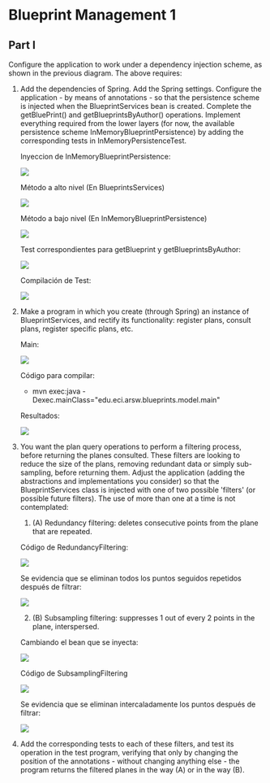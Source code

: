 # Blueprint Management 1

## Part I

Configure the application to work under a dependency injection scheme, as shown in the previous diagram.
The above requires:
1. Add the dependencies of Spring. Add the Spring settings. Configure the application - by means of annotations - so that the persistence scheme is injected when the BlueprintServices bean is created. Complete the getBluePrint() and getBlueprintsByAuthor() operations. Implement everything required from the lower layers (for now, the available persistence scheme InMemoryBlueprintPersistence) by adding the corresponding tests in InMemoryPersistenceTest.

    Inyeccion de InMemoryBlueprintPersistence:
    
    ![](BLUEPRINTS-PART1/img/1.jpg)
    
    Método a alto nivel (En BlueprintsServices)
    
    ![](BLUEPRINTS-PART1/img/2.jpg)
    
    Método a bajo nivel (En InMemoryBlueprintPersistence)
    
    ![](BLUEPRINTS-PART1/img/3.jpg)
    
    Test correspondientes para getBlueprint y getBlueprintsByAuthor:
    
    ![](BLUEPRINTS-PART1/img/6.jpg)
    
    Compilación de Test:
    
    ![](BLUEPRINTS-PART1/img/7.jpg)

2. Make a program in which you create (through Spring) an instance of BlueprintServices, and rectify its functionality: register plans, consult plans, register specific plans, etc.

    Main:
    
    ![](BLUEPRINTS-PART1/img/4.jpg)
    
    Código para compilar:
    
    - mvn exec:java -Dexec.mainClass="edu.eci.arsw.blueprints.model.main"
    
    Resultados:
    
    ![](BLUEPRINTS-PART1/img/5.jpg)

3. You want the plan query operations to perform a filtering process, before returning the planes consulted. These filters are looking to reduce the size of the plans, removing redundant data or simply sub-sampling, before returning them. Adjust the application (adding the abstractions and implementations you consider) so that the BlueprintServices class is injected with one of two possible 'filters' (or possible future filters). The use of more than one at a time is not contemplated:
    1. (A) Redundancy filtering: deletes consecutive points from the plane that are repeated.

	Código de RedundancyFiltering:

	![](BLUEPRINTS-PART1/img/8.jpg)

	Se evidencia que se eliminan todos los puntos seguidos repetidos después de filtrar:

	![](BLUEPRINTS-PART1/img/9.jpg)

    2. (B) Subsampling filtering: suppresses 1 out of every 2 points in the plane, interspersed.

	Cambiando el bean que se inyecta:

	![](BLUEPRINTS-PART1/img/12.jpg)

	Código de SubsamplingFiltering

	![](BLUEPRINTS-PART1/img/10.jpg)

	Se evidencia que se eliminan intercaladamente los puntos después de filtrar:

	![](BLUEPRINTS-PART1/img/11.jpg)

4. Add the corresponding tests to each of these filters, and test its operation in the test program, verifying that only by changing the position of the annotations - without changing anything else - the program returns the filtered planes in the way (A) or in the way (B).
